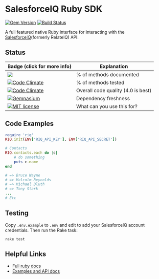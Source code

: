 # SalesforceIQ Ruby SDK 
[![Gem Version](https://img.shields.io/gem/v/riq.svg)](http://badge.fury.io/rb/riq)
[![Build Status](https://img.shields.io/travis/relateiq/ruby-sdk.svg)](https://travis-ci.org/relateiq/ruby-sdk)


A full featured native Ruby interface for interacting with the [SalesforceIQ](https://salesforceiq.com)(formerly RelateIQ) API. 

## Status

|Badge (click for more info)|Explanation|
|---|---|
|[![](https://img.shields.io/badge/documentation-100%25-brightgreen.svg)](http://www.rubydoc.info/gems/riq)|% of methods documented|
|[![Code Climate](https://img.shields.io/codeclimate/coverage/github/relateiq/ruby-sdk.svg)](https://codeclimate.com/github/relateiq/ruby-sdk/coverage)|% of methods tested|
|[![Code Climate](https://img.shields.io/codeclimate/github/relateiq/ruby-sdk.svg)](https://codeclimate.com/github/relateiq/ruby-sdk/code)|Overall code quality (4.0 is best)|
|[![Gemnasium](https://img.shields.io/gemnasium/relateiq/ruby-sdk.svg)](https://gemnasium.com/relateiq/ruby-sdk)|Dependency freshness|
|[![MIT license](http://img.shields.io/badge/license-MIT-blue.svg)](http://opensource.org/licenses/MIT)|What can you use this for?|


## Code Examples

``` ruby
require 'riq'
RIQ.init(ENV['RIQ_API_KEY'], ENV['RIQ_API_SECRET'])

# Contacts
RIQ.contacts.each do |c|
    # do something
    puts c.name
end

# => Bruce Wayne
# => Malcolm Reynolds
# => Michael Bluth
# => Tony Stark
...
# Etc

```

## Testing

Copy `.env.example` to `.env` and edit to add your SalesforceIQ account credentials. Then run the Rake task:

    rake test

## Helpful Links

* [Full ruby docs](http://www.rubydoc.info/gems/riq)
* [Examples and API docs](https://api.salesforceiq.com/#/ruby)
